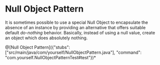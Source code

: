 # Null Object Pattern

It is sometimes possible to use a special Null Object to encapsulate the absence of an instance by providing an alternative that offers suitable default _do-nothing_ behavior. Basically, instead of using a null value, create an object which does absolutely nothing.

[comment]: <> (https://sourcemaking.com/design_patterns/null_object)

@[Null Object Pattern]({"stubs": ["src/main/java/com/yourself/NullObjectPattern.java"], "command": "com.yourself.NullObjectPatternTest#test"})*

